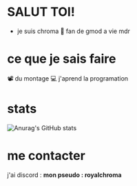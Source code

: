 # SALUT TOI!

+ je suis chroma
💙 fan de gmod a vie mdr
# ce que je sais faire
📽 du montage
💻 j'aprend la programation

# stats
![Anurag's GitHub stats](https://github-readme-stats.vercel.app/api?username=royalchroma&show_icons=true&theme=merko)

# me contacter
j'ai discord : **mon pseudo : royalchroma**
